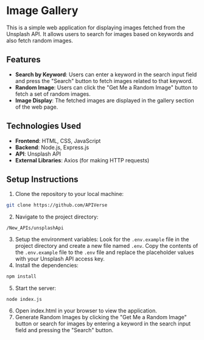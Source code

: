 # Image Gallery

This is a simple web application for displaying images fetched from the Unsplash API. It allows users to search for images based on keywords and also fetch random images.

## Features

- **Search by Keyword**: Users can enter a keyword in the search input field and press the "Search" button to fetch images related to that keyword.
- **Random Image**: Users can click the "Get Me a Random Image" button to fetch a set of random images.
- **Image Display**: The fetched images are displayed in the gallery section of the web page.

## Technologies Used

- **Frontend**: HTML, CSS, JavaScript
- **Backend**: Node.js, Express.js
- **API**: Unsplash API
- **External Libraries**: Axios (for making HTTP requests)

## Setup Instructions

1. Clone the repository to your local machine:

```bash
git clone https://github.com/APIVerse
```
2. Navigate to the project directory:

```
/New_APIs/unsplashApi
```
3. Setup the environment variables: Look for the `.env.example` file in the project directory and create a new file named `.env`. Copy the contents of the `.env.example` file to the `.env` file and replace the placeholder values with your Unsplash API access key.
4. Install the dependencies:

```bash
npm install
```
5. Start the server:
```
node index.js
```
6. Open index.html in your browser to view the application.
7. Generate Random Images by clicking the "Get Me a Random Image" button or search for images by entering a keyword in the search input field and pressing the "Search" button.